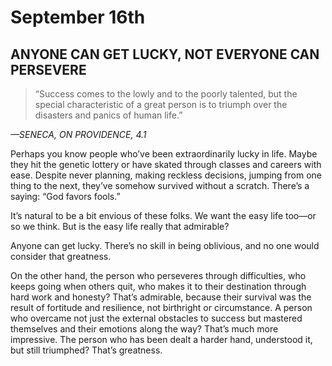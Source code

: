 # September 16th
## ANYONE CAN GET LUCKY, NOT EVERYONE CAN PERSEVERE

> “Success comes to the lowly and to the poorly talented, but the special characteristic of a great person is to triumph over the disasters and panics of human life.”

*—SENECA, ON PROVIDENCE, 4.1*

Perhaps you know people who’ve been extraordinarily lucky in life. Maybe they hit the genetic lottery or have skated through classes and careers with ease. Despite never planning, making reckless decisions, jumping from one thing to the next, they’ve somehow survived without a scratch. There’s a saying: “God favors fools.”

It’s natural to be a bit envious of these folks. We want the easy life too—or so we think. But is the easy life really that admirable?

Anyone can get lucky. There’s no skill in being oblivious, and no one would consider that greatness.

On the other hand, the person who perseveres through difficulties, who keeps going when others quit, who makes it to their destination through hard work and honesty? That’s admirable, because their survival was the result of fortitude and resilience, not birthright or circumstance. A person who overcame not just the external obstacles to success but mastered themselves and their emotions along the way? That’s much more impressive. The person who has been dealt a harder hand, understood it, but still triumphed? That’s greatness.

